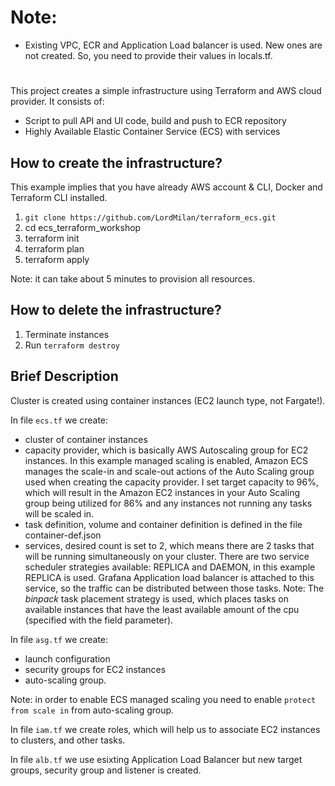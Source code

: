 # Note:
- Existing VPC, ECR and Application Load balancer is used. New ones are not created. So, you need to provide their values in locals.tf.

# 

This project creates a simple infrastructure using Terraform and AWS cloud provider. It consists of:
- Script to pull API and UI code, build and push to ECR repository
- Highly Available Elastic Container Service (ECS) with services



## How to create the infrastructure?
This example implies that you have already AWS account & CLI, Docker and Terraform CLI installed.
1. `git clone https://github.com/LordMilan/terraform_ecs.git`
2. cd ecs_terraform_workshop
3. terraform init
4. terraform plan
5. terraform apply

Note: it can take about 5 minutes to provision all resources.
## How to delete the infrastructure?
1. Terminate instances
2. Run `terraform destroy`

## Brief Description

Cluster is created using container instances (EC2 launch type, not Fargate!). 


In file `ecs.tf` we create:
  - cluster of container instances 
  - capacity provider, which is basically AWS Autoscaling group for EC2 instances. In this example managed scaling is enabled, Amazon ECS manages the scale-in and scale-out actions of the Auto Scaling group used when creating the capacity provider. I set target capacity to 96%, which will result in the Amazon EC2 instances in your Auto Scaling group being utilized for 86% and any instances not running any tasks will be scaled in.
  - task definition, volume and container definition is defined in the file container-def.json
  - services, desired count is set to 2, which means there are 2 tasks that will be running simultaneously on your cluster. There are two service scheduler strategies available: REPLICA and DAEMON, in this example REPLICA is used. Grafana Application load balancer is attached to this service, so the traffic can be distributed between those tasks.
  Note: The _binpack_ task placement strategy is used, which places tasks on available instances that have the least available amount of the cpu (specified with the field parameter). 

In file `asg.tf` we create:
  - launch configuration
  - security groups for EC2 instances
  - auto-scaling group. 

Note: in order to enable ECS managed scaling you need to enable `protect from scale in` from auto-scaling group.

In file `iam.tf` we create roles, which will help us to associate EC2 instances to clusters, and other tasks.

In file `alb.tf` we use esixting Application Load Balancer but new target groups, security group and listener is created. 

